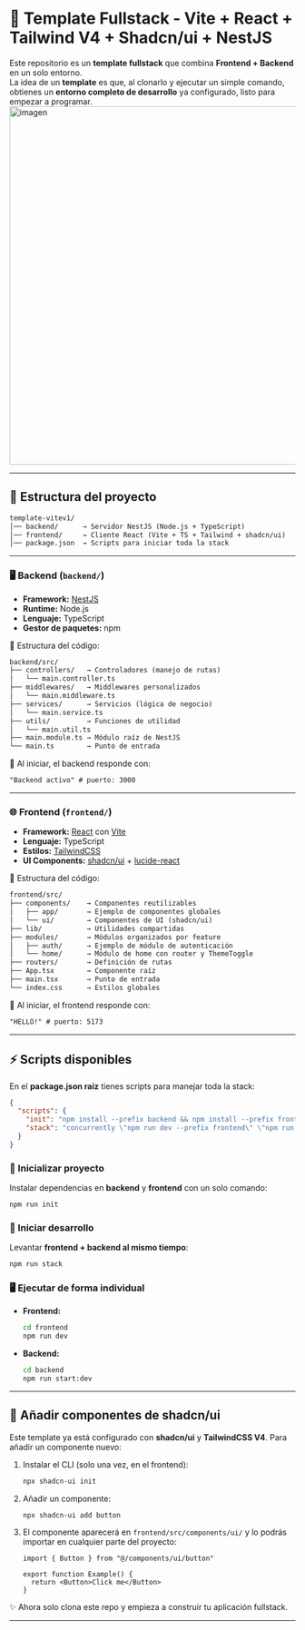 # 🚀 Template Fullstack - Vite + React + Tailwind V4 + Shadcn/ui + NestJS

Este repositorio es un **template fullstack** que combina **Frontend + Backend** en un solo entorno.  
La idea de un **template** es que, al clonarlo y ejecutar un simple comando, obtienes un **entorno completo de desarrollo** ya configurado, listo para empezar a programar.
<img width="1359" height="632" alt="imagen" src="https://github.com/user-attachments/assets/0e69e197-e31e-4229-b5af-cdc24dc6e33f" />

---

## 📂 Estructura del proyecto

```markdown
template-vitev1/
│── backend/      → Servidor NestJS (Node.js + TypeScript)
│── frontend/     → Cliente React (Vite + TS + Tailwind + shadcn/ui)
│── package.json  → Scripts para iniciar toda la stack
```

---

### 🖥️ Backend (`backend/`)
- **Framework:** [NestJS](https://nestjs.com/)  
- **Runtime:** Node.js  
- **Lenguaje:** TypeScript  
- **Gestor de paquetes:** npm  

📂 Estructura del código:
```markdown
backend/src/
├── controllers/   → Controladores (manejo de rutas)
│   └── main.controller.ts
├── middlewares/   → Middlewares personalizados
│   └── main.middleware.ts
├── services/      → Servicios (lógica de negocio)
│   └── main.service.ts
├── utils/         → Funciones de utilidad
│   └── main.util.ts
├── main.module.ts → Módulo raíz de NestJS
└── main.ts        → Punto de entrada
```

📌 Al iniciar, el backend responde con:  
```markdown
"Backend activo" # puerto: 3000
```

---

### 🌐 Frontend (`frontend/`)
- **Framework:** [React](https://react.dev/) con [Vite](https://vitejs.dev/)  
- **Lenguaje:** TypeScript  
- **Estilos:** [TailwindCSS](https://tailwindcss.com/)  
- **UI Components:** [shadcn/ui](https://ui.shadcn.com/) + [lucide-react](https://lucide.dev/)  

📂 Estructura del código:

```markdown
frontend/src/
├── components/    → Componentes reutilizables
│   ├── app/       → Ejemplo de componentes globales
│   └── ui/        → Componentes de UI (shadcn/ui)
├── lib/           → Utilidades compartidas
├── modules/       → Módulos organizados por feature
│   ├── auth/      → Ejemplo de módulo de autenticación
│   └── home/      → Módulo de home con router y ThemeToggle
├── routers/       → Definición de rutas
├── App.tsx        → Componente raíz
├── main.tsx       → Punto de entrada
└── index.css      → Estilos globales
```

📌 Al iniciar, el frontend responde con:

```markdown
"HELLO!" # puerto: 5173
```

---

## ⚡ Scripts disponibles

En el **package.json raíz** tienes scripts para manejar toda la stack:

```json
{
  "scripts": {
    "init": "npm install --prefix backend && npm install --prefix frontend",
    "stack": "concurrently \"npm run dev --prefix frontend\" \"npm run start:dev --prefix backend\""
  }
}
```

### 🔧 Inicializar proyecto

Instalar dependencias en **backend** y **frontend** con un solo comando:

```bash
npm run init
```

### 🚀 Iniciar desarrollo

Levantar **frontend + backend al mismo tiempo**:

```bash
npm run stack
```

### 🖥️ Ejecutar de forma individual

* **Frontend:**

  ```bash
  cd frontend
  npm run dev
  ```
* **Backend:**

  ```bash
  cd backend
  npm run start:dev
  ```

---

## 🎨 Añadir componentes de shadcn/ui

Este template ya está configurado con **shadcn/ui** y **TailwindCSS V4**.
Para añadir un componente nuevo:

1. Instalar el CLI (solo una vez, en el frontend):

   ```bash
   npx shadcn-ui init
   ```

2. Añadir un componente:

   ```bash
   npx shadcn-ui add button
   ```

3. El componente aparecerá en `frontend/src/components/ui/`
   y lo podrás importar en cualquier parte del proyecto:

   ```tsx
   import { Button } from "@/components/ui/button"

   export function Example() {
     return <Button>Click me</Button>
   }
   ```


✨ Ahora solo clona este repo y empieza a construir tu aplicación fullstack.

---

